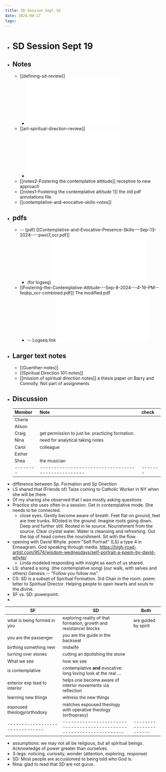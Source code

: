 ```yaml
---
title: SD Session Sept 19
date: 2024-09-17
tags: 
---
```


- # SD Session Sept 19
- ## Notes
	- [[defining-sd-review]]
		- ![Defining-Spiritual-Direction---Aug-25-2024---5-30-PM-o4qoj_ocr.pdf](assets/Defining-Spiritual-Direction---Aug-25-2024---5-30-PM-o4qoj_ocr_1726694506203_0.pdf)
	- [[art-spiritual-direction-review]]
		- ![Art-Of-Spiritual-Direction---Aug-15-2024---9-42-PM-gc8dx_ocr.pdf](assets/Art-Of-Spiritual-Direction---Aug-15-2024---9-42-PM-gc8dx_ocr_1726694560219_0.pdf)
	- [[notes2-Fostering the contemplative attitude]] receptive to new approach
	- [[notes1-Fostering the contemplative attitude 1]] the old pdf annotations file
	- [[contemplative-and-evocative-skills-notes]]
- ## pdfs
	- -- (pdf) [[Contemplative-and-Evocative-Presence-Skills---Sep-13-2024----pwxi7_ocr.pdf]]
		- (for logseq) ![Contemplative-and-Evocative-Presence-Skills---Sep-13-2024----pwxi7_ocr.pdf](assets/Contemplative-and-Evocative-Presence-Skills---Sep-13-2024----pwxi7_ocr_1726666647710_0.pdf)
	- [[Fostering-the-Contemplative-Attitude---Sep-8-2024---4-19-PM--feqbp_ocr-combined.pdf]] The modified pdf
		- -- Logseq link ![Fostering-the-Contemplative-Attitude---Sep-8-2024---4-19-PM--feqbp_ocr-combined.pdf](assets/Fostering-the-Contemplative-Attitude---Sep-8-2024---4-19-PM--feqbp_ocr-combined_1726666962404_0.pdf)
- ## Larger text notes
	- [[Guenther-notes]]
	- [[Spiritual Direction 101-notes]]
	- [[mission of spiritual direction notes]] a thesis paper on Barry and Connolly. Not part of assignments
- ## Discussion
  | Member | Note                                             | check |
  |--------|--------------------------------------------------|-------|
  | Cherie |                                                  |       |
  | Alison |                                                  |       |
  | Craig  | get permission to just be. practicing formation. |       |
  | Nina   | need for analytical taking notes                 |       |
  | Carol  | colleague                                        |       |
  | Esther |                                                  |       |
  | Shea   | the musician                                     |       |
  |--------|--------------------------------------------------|-------|
- difference between Sp. Formation and Sp Direction
- LS shared that (Friends of) Taize coming to Catholic Worker in NY when she will be there.
- Of my sharing she observed that I was mostly asking questions
- Practice she uses often in a session. Get in contemplative mode. She needs to be connected.
	- close eyes. Gently become aware of breath. Feet flat on ground, feet are tree trunks. ROoted in the ground.  Imagine roots going down.  Deep and further still. Rooted in lie source. Nourishment from the source. Clear crystal water.  Water is cleansing and refreshing. Out the top of head comes the nourishment. Sit with the flow.
- opening with David Whyte. poem "Self Portrait" (LS) a type 4 in Enneagram. God speaking through media. <https://high-road-artist.com/9574/wisdom-wednesdays/self-portrait-a-poem-by-david-whyte/>
	- Linda modeled responding with insight as each of us shared.
- LS: shared a song. (the contemplative song) (our walk, with selves and others) Genesis -- "Follow you follow me".
- CS: SD is a subset of Spiritual Formation. 3rd Chair in the room. poem: letter to Spiritual Director. Helping people to open hearts and souls to the divine.
- SF vs. SD: powerpoint.
-
| SF                            | SD                                                                 | Both                 |
|-------------------------------|--------------------------------------------------------------------|----------------------|
| what is being formed in you   | exploring reality of that formation, growth and resistance/ blocks | are guided by spirit |
| you are the passenger         | you are the guide in the backseat                                  |                      |
| birthing something new        | midwife                                                            |                      |
| turning over stones           | cutting an dpolishing the stone                                    |                      |
| What we see                   | how we see                                                         |                      |
| is contemplative              | contemplative **and** evocative: long loving look at the real …    |                      |
| exterior exp lead to interior | helps one become aware of interior movements via reflection        |                      |
| learning new things           | witness the new things                                             |                      |
| espoused theology/orthodoxy   | matches espoused theology with operative theology (orthopraxy)     |                      |
|-------------------------------|--------------------------------------------------------------------|----------------------|

- assumptions: we may not all be religious, but all spiritual beings. Acknowledge of power greater than ourselves.
- 3-legs: noticing, curiosity, wonder (attention, exploring, response)
- SD: Most people are accustomed to being told who God is.
- Nina: glad to read that SD are not gurus.
